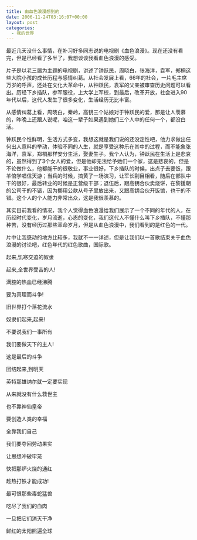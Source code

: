 ```yaml
---
title: 由血色浪漫想到的
date: 2006-11-24T03:16:07+00:00
layout: post
categories:
  - 我的世界
---
```


最近几天没什么事情，在补习好多同志说的电视剧《血色浪漫》。现在还没有看完，但是已经看了多半了，我想谈谈我看血色浪漫的感受。

片子是以老三届为主题的电视剧，讲述了钟跃民，周晓白，张海洋，袁军，郑桐这些大院小孩的成长历程与感情纠葛。从社会发展上看，66年的社会，一片毛主席万岁的呼声，还处在文化大革命中，从钟跃民，袁军的父亲被审查历史问题可以看出。历经下乡插队，参军服役，上大学上军校，到最后，改革开放，社会进入90年代以后，这代人发生了很多变化，生活经历无比丰富。

从感情纠葛上看，周晓白，秦岭，高钥三个姑娘对于钟跃民的爱，那是让人羡慕的，昨晚上还跟人说呢，咱这一辈子如果遇到她们三个人中的任何一个，都没白活。

钟跃民个性鲜明，生活方式多变，我想这就是我们说的还没定性吧，他力求做出任何出人意料的举动，体验不同的人生，就是享受这种乐在其中的过程，而不能象张海洋，袁军，郑桐那样安分生活，娶妻生子。我个人认为，钟跃民在生活上是悲哀的，虽然得到了3个女人的爱，但是他却无法给予她们一个家，这是悲哀的，但是不论做什么，他都能干的很敬业，事业很好，下乡插队的时候，出点子去要饭，跟羊倌学唱信天游；当兵的时候，搞黄了一场演习，让军长刮目相看，随后在部队中干的很好，最后转业的时候是正营级干部；退伍后，跟高钥合伙卖烧饼，在黎援朝的公司干的不错，因为挪用公款从号子里放出来，又跟高钥合伙开饭馆，也干的不错。这个人的个人能力非常出众，这是我很羡慕的。

其实目前我看的情况，我个人觉得血色浪漫给我们展示了一个不同的年代的人，在历经时代变化，岁月流逝，心态的变化，我们这代人不懂什么叫下乡插队，不懂那种苦，没有经历过那些革命岁月，但是从血色浪漫中，我们看到的是红色的一代。

片中让我感动的地方比较多，我就不一一详述，但是让我们以一首歌结束关于血色浪漫的讨论吧，红色年代的红色歌曲，国际歌。

起来,饥寒交迫的奴隶

起来,全世界受苦的人!

满腔的热血已经沸腾

要为真理而斗争!

旧世界打个落花流水

奴隶们起来,起来!

不要说我们一事所有

我们要做天下的主人!

这是最后的斗争

团结起来,到明天

英特那雄纳尔就一定要实现

从来就没有什么救世主

也不靠神仙皇帝

要创造人类的幸福

全靠我们自己

我们要夺回劳动果实

让思想冲破牢笼

快把那炉火烧的通红

趁热打铁才能成功!

最可恨那些毒蛇猛兽

吃尽了我们的血肉

一旦把它们消灭干净

鲜红的太阳照遍全球